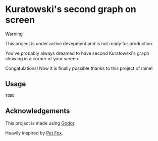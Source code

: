 # Kuratowski's second graph on screen

> [!WARNING]
> This project is under active devepment and is not ready for production.

You've probably always dreamed to have second Kuratowski's graph showing in a corner of your screen.

Congatulations! Now it is finally possible thanks to this project of mine!


## Usage
`TODO`


## Acknowledgements

This project is made using [Godot](https://godotengine.org/).

Heavily inspired by [Pet Fox](https://github.com/blindbandit76/virtual_pet).
